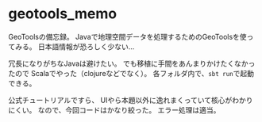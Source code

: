 # geotools_memo
GeoToolsの備忘録。
Javaで地理空間データを処理するためのGeoToolsを使ってみる。
日本語情報が恐ろしく少ない...

冗長になりがちなJavaは避けたい。
でも移植に手間をあんまりかけたくなかったので
Scalaでやった（clojureなどでなく）。
各フォルダ内で、`sbt run`で起動できる。

公式チュートリアルですら、
UIやら本題以外に逸れまくっていて核心がわかりにくい。
なので、今回コードはかなり絞った。
エラー処理は適当。
